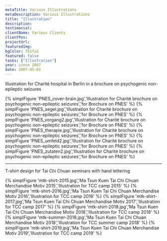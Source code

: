 ```yaml
---
metaTitle: Various Illustrations
metaDescription: Various Illustrations
title: "Illustration"
description:
testimonial: 
clientName: Various Clients
clientPos: 
projectUrl: 
featuredImg:
bgColor: 7b1fa2
featured: false
tasks: ["Illustration"]
year: since 2007
date: 2007-05-01
---
```


Illustration for Charité hospital in Berlin in a brochure on psychogenic non-epileptic seizures
<div class="grid grid-cols-1 md:grid-cols-2 gap-4">
{% simplFigure 'PNES_cover-brain.jpg','Illustration for Charité brochure on psychogenic non-epileptic seizures','for Brochure on PNES' %}
{% simplFigure 'PNES_segel.jpg','Illustration for Charité brochure on psychogenic non-epileptic seizures','for Brochure on PNES' %}
{% simplFigure 'PNES_vorgang2.jpg','Illustration for Charité brochure on psychogenic non-epileptic seizures','for Brochure on PNES' %}
{% simplFigure 'PNES_therapie.jpg','Illustration for Charité brochure on psychogenic non-epileptic seizures','for Brochure on PNES' %}
{% simplFigure 'PNES_umfeld2.jpg','Illustration for Charité brochure on psychogenic non-epileptic seizures','for Brochure on PNES' %}
{% simplFigure 'PNES_zutaten2.jpg','Illustration for Charité brochure on psychogenic non-epileptic seizures','for Brochure on PNES' %}
</div>

---

T-shirt design for Tai Chi Chuan seminars with hand lettering
<div class="grid grid-cols-1 md:grid-cols-3 gap-4">
{% simplFigure 'mtk-shirt-2015.jpg','Ma Tsun Kuen Tai Chi Chuan Merchandise Motiv 2015','Illustration for TCC camp 2015' %}
{% simplFigure 'mtk-shirt-2016.jpg','Ma Tsun Kuen Tai Chi Chuan Merchandise Motiv 2016','Illustration for TCC camp 2016' %}
{% simplFigure 'mtk-shirt-2017.jpg','Ma Tsun Kuen Tai Chi Chuan Merchandise Motiv 2017','Illustration for TCC camp 2017' %}
{% simplFigure 'mtk-shirt-2018.jpg','Ma Tsun Kuen Tai Chi Chuan Merchandise Motiv 2018','Illustration for TCC camp 2018' %}
{% simplFigure 'mtk-summer-2018.jpg','Ma Tsun Kuen Tai Chi Chuan Merchandise Motiv 2018','Illustration for TCC summer camp 2018' %}
{% simplFigure 'mtk-shirt-2019.jpg','Ma Tsun Kuen Tai Chi Chuan Merchandise Motiv 2019','Illustration for TCC camp 2019' %}
</div>